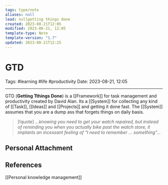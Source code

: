 ```yaml
---
tags: type/note
aliases: null
lead: nullgetting things done
created: 2023-08-21T12:05
modified: 2023-08-21, 12:05
template-type: Note
template-version: "1.7"
updated: 2023-08-21T12:25
---
```


# GTD

Tags: #learning #life #productivity 
Date: 2023-08-21, 12:05

---

GTD (**Getting Tthings Done**) is a [[Framework]] for task management and productivity created by David Alan. Its a [[System]] for collecting any kind of [[Task]], [[Ideas]] and [[Projects]] and getting it done fast. The [[System]] assumes that you are a dump ass that forgets things on daily basis. 

> [!quote]
> _...knowing you need to get your watch repaired, but 
> instead of reminding you when you actually bike past the 
> watch store, it implants an incessant feeling of “I need to 
> remember … something”..._

## Personal Attachment


## References

[[Personal knowledge management]]
